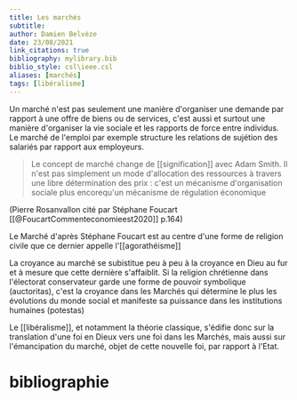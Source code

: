 ```yaml
---
title: Les marchés
subtitle:
author: Damien Belvèze
date: 23/08/2021
link_citations: true
bibliography: mylibrary.bib
biblio_style: csl\ieee.csl
aliases: [marchés]
tags: [libéralisme]
---
```


Un marché n'est pas seulement une manière d'organiser une demande par rapport à une offre de biens ou de services, c'est aussi et surtout une manière d'organiser la vie sociale et les rapports de force entre individus. Le marché de l'emploi par exemple structure les relations de sujétion des salariés par rapport aux employeurs. 

>Le concept de marché change de [[signification]] avec Adam Smith.  Il n'est pas simplement un mode d'allocation des ressources à travers une libre détermination des prix : c'est un mécanisme d'organisation sociale plus encorequ'un mécanisme de régulation économique

(Pierre Rosanvallon cité par Stéphane Foucart [[@FoucartCommenteconomieest2020]] p.164)


Le Marché d'après Stéphane Foucart est au centre d'une forme de religion civile que ce dernier appelle l'[[agorathéisme]]

La croyance au marché se subistitue peu à peu à la croyance en Dieu au fur et à mesure que cette dernière s'affaiblit. Si la religion chrétienne dans l'électorat conservateur garde une forme de pouvoir symbolique (auctoritas), c'est la croyance dans les Marchés qui détermine le plus les évolutions du monde social et manifeste sa puissance dans les institutions humaines (potestas)

Le [[libéralisme]], et notamment la théorie classique, s'édifie donc sur la translation d'une foi en Dieux vers une foi dans les Marchés, mais aussi sur l'émancipation du marché, objet de cette nouvelle foi, par rapport à l'Etat. 

# bibliographie

